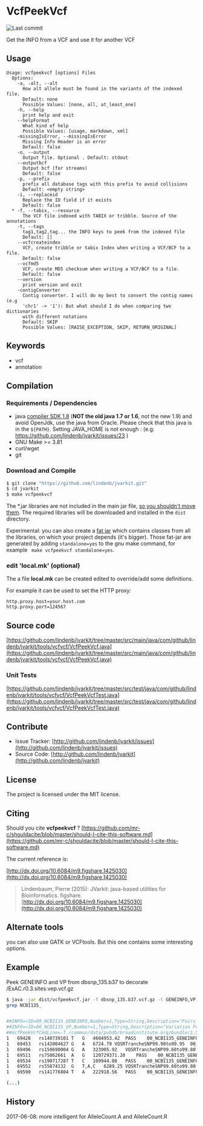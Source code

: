 # VcfPeekVcf

![Last commit](https://img.shields.io/github/last-commit/lindenb/jvarkit.png)

Get the INFO from a VCF and use it for another VCF


## Usage

```
Usage: vcfpeekvcf [options] Files
  Options:
    -a, -alt, --alt
      How alt allele must be found in the variants of the indexed file.
      Default: none
      Possible Values: [none, all, at_least_one]
    -h, --help
      print help and exit
    --helpFormat
      What kind of help
      Possible Values: [usage, markdown, xml]
    -missingIsError, --missingIsError
      Missing Info Header is an error
      Default: false
    -o, --output
      Output file. Optional . Default: stdout
    --outputbcf
      Output bcf (for streams)
      Default: false
    -p, --prefix
      prefix all database tags with this prefix to avoid collisions
      Default: <empty string>
    -i, --replaceid
      Replace the ID field if it exists
      Default: false
  * -f, --tabix, --resource
      The VCF file indexed with TABIX or tribble. Source of the annotations
    -t, --tags
      tag1,tag2,tag... the INFO keys to peek from the indexed file
      Default: []
    --vcfcreateindex
      VCF, create tribble or tabix Index when writing a VCF/BCF to a file.
      Default: false
    --vcfmd5
      VCF, create MD5 checksum when writing a VCF/BCF to a file.
      Default: false
    --version
      print version and exit
    -contigConverter
      Contig converter. I will do my best to convert the contig names (e.g 
      'chr1' -> '1'): But what should I do when comparing two dictionaries 
      with different notations
      Default: SKIP
      Possible Values: [RAISE_EXCEPTION, SKIP, RETURN_ORIGINAL]

```


## Keywords

 * vcf
 * annotation


## Compilation

### Requirements / Dependencies

* java [compiler SDK 1.8](http://www.oracle.com/technetwork/java/index.html) (**NOT the old java 1.7 or 1.6**, not the new 1.9) and avoid OpenJdk, use the java from Oracle. Please check that this java is in the `${PATH}`. Setting JAVA_HOME is not enough : (e.g: https://github.com/lindenb/jvarkit/issues/23 )
* GNU Make >= 3.81
* curl/wget
* git


### Download and Compile

```bash
$ git clone "https://github.com/lindenb/jvarkit.git"
$ cd jvarkit
$ make vcfpeekvcf
```

The *.jar libraries are not included in the main jar file, [so you shouldn't move them](https://github.com/lindenb/jvarkit/issues/15#issuecomment-140099011 ).
The required libraries will be downloaded and installed in the `dist` directory.

Experimental: you can also create a [fat jar](https://stackoverflow.com/questions/19150811/) which contains classes from all the libraries, on which your project depends (it's bigger). Those fat-jar are generated by adding `standalone=yes` to the gnu make command, for example ` make vcfpeekvcf standalone=yes`.

### edit 'local.mk' (optional)

The a file **local.mk** can be created edited to override/add some definitions.

For example it can be used to set the HTTP proxy:

```
http.proxy.host=your.host.com
http.proxy.port=124567
```
## Source code 

[https://github.com/lindenb/jvarkit/tree/master/src/main/java/com/github/lindenb/jvarkit/tools/vcfvcf/VcfPeekVcf.java](https://github.com/lindenb/jvarkit/tree/master/src/main/java/com/github/lindenb/jvarkit/tools/vcfvcf/VcfPeekVcf.java)

### Unit Tests

[https://github.com/lindenb/jvarkit/tree/master/src/test/java/com/github/lindenb/jvarkit/tools/vcfvcf/VcfPeekVcfTest.java](https://github.com/lindenb/jvarkit/tree/master/src/test/java/com/github/lindenb/jvarkit/tools/vcfvcf/VcfPeekVcfTest.java)


## Contribute

- Issue Tracker: [http://github.com/lindenb/jvarkit/issues](http://github.com/lindenb/jvarkit/issues)
- Source Code: [http://github.com/lindenb/jvarkit](http://github.com/lindenb/jvarkit)

## License

The project is licensed under the MIT license.

## Citing

Should you cite **vcfpeekvcf** ? [https://github.com/mr-c/shouldacite/blob/master/should-I-cite-this-software.md](https://github.com/mr-c/shouldacite/blob/master/should-I-cite-this-software.md)

The current reference is:

[http://dx.doi.org/10.6084/m9.figshare.1425030](http://dx.doi.org/10.6084/m9.figshare.1425030)

> Lindenbaum, Pierre (2015): JVarkit: java-based utilities for Bioinformatics. figshare.
> [http://dx.doi.org/10.6084/m9.figshare.1425030](http://dx.doi.org/10.6084/m9.figshare.1425030)


## Alternate tools

you can also use GATK or VCFtools. But this one contains some interesting options.


## Example

Peek GENEINFO and VP from dbsnp_135.b37 to decorate /ExAC.r0.3.sites.vep.vcf.gz


```bash
$ java -jar dist/vcfpeekvcf.jar -f dbsnp_135.b37.vcf.gz -t GENEINFO,VP -p 00_NCBI135_  -i ExAC.r0.3.sites.vep.vcf.gz |\
grep NCBI135_ 


##INFO=<ID=00_NCBI135_GENEINFO,Number=1,Type=String,Description="Pairs each of gene symbol:gene id.  The gene symbol and id are delimited by a colon (:) and each pair is delimited by a vertical bar (|)">
##INFO=<ID=00_NCBI135_VP,Number=1,Type=String,Description="Variation Property">
##VcfPeekVcfCmdLine=-f /commun/data/pubdb/broadinstitute.org/bundle/1.5/b37/dbsnp_135.b37.vcf.gz -t GENEINFO,VP -p 00_NCBI135_ -i /commun/data/pubdb/broadinstitute.org/exac/0.3/ExAC.r0.3.sites.vep.vcf.gz
1	69428	rs140739101	T	G	4604953.42	PASS	00_NCBI135_GENEINFO=.;00_NCBI135_VP=050200000004040000000100;AC=2141;AC_AFR=20;AC_AMR=53;AC_Adj=1985;AC_EAS=0;AC_FIN=166;AC_Het=493;AC_Hom=746;AC_NFE=1668;AC_OTH=17;AC_SAS=61;AF=0.022;AN=99358;AN_AFR=7834;AN_AMR=6588;AN_Adj=80618;AN_EAS=8396;AN_FIN=3590;AN_NFE=41104;AN_OTH=626;AN_SAS=12480;BaseQRankSum=2.19;ClippingRankSum=-4.240e-01;DB;DP=1131603;FS=11.924;GQ_HIST=1523|6341|94|79|1292|32|35|13|11|10|20|12|24526|8836|2118|1909|782|234|274|1538,7|17|25|10|7|6|16|4|9|5|15|10|6|2|7|4|7|1|5|1190;GQ_MEAN=75.91;GQ_STDDEV=202.08;Het_AFR=10;Het_AMR=11;Het_EAS=0;Het_FIN=28;Het_NFE=418;Het_OTH=5;Het_SAS=21;Hom_AFR=5;Hom_AMR=21;Hom_EAS=0;Hom_FIN=69;Hom_NFE=625;Hom_OTH=6;Hom_SAS=20;InbreedingCoeff=0.3731;MQ=27.17;MQ0=0;MQRankSum=-1.014e+00;NCC=18661;QD=14.64;ReadPosRankSum=1.08;VQSLOD=44.51;culprit=MQ
1	69453	rs142004627	G	A	6724.79	VQSRTrancheSNP99.90to99.95	00_NCBI135_GENEINFO=.;00_NCBI135_VP=050200000004000000000100;AC=12;AC_AFR=3;AC_AMR=4;AC_Adj=7;AC_EAS=0;AC_FIN=0;AC_Het=1;AC_Hom=3;AC_NFE=0;AC_OTH=0;AC_SAS=0;AF=1.181e-04;AN=101644;AN_AFR=7954;AN_AMR=6638;AN_Adj=81032;AN_EAS=8402;AN_FIN=3606;AN_NFE=41318;AN_OTH=626;AN_SAS=12488;BaseQRankSum=0.742;ClippingRankSum=-6.150e-01;DB;DP=1001026;FS=90.555;GQ_HIST=1494|6818|211|263|1616|53|26|16|8|3|4|3|25002|9059|2178|1982|821|251|319|695,1|0|0|0|1|1|1|0|1|0|0|0|0|0|0|0|1|0|0|2;GQ_MEAN=53.93;GQ_STDDEV=24.34;Het_AFR=1;Het_AMR=0;Het_EAS=0;Het_FIN=0;Het_NFE=0;Het_OTH=0;Het_SAS=0;Hom_AFR=1;Hom_AMR=2;Hom_EAS=0;Hom_FIN=0;Hom_NFE=0;Hom_OTH=0;Hom_SAS=0;InbreedingCoeff=0.0192;MQ=28.57;MQ0=0;MQRankSum=1.54;NCC=17104;QD=22.95;ReadPosRankSum=-4.060e-01;VQSLOD=-4.645e+01;culprit=FS
1	69496	rs150690004	G	A	323905.92	VQSRTrancheSNP99.60to99.80	00_NCBI135_GENEINFO=.;00_NCBI135_VP=050200000004040000000100;AC=62;AC_AFR=46;AC_AMR=11;AC_Adj=59;AC_EAS=0;AC_FIN=0;AC_Het=35;AC_Hom=12;AC_NFE=2;AC_OTH=0;AC_SAS=0;AF=6.729e-04;AN=92132;AN_AFR=7748;AN_AMR=6566;AN_Adj=79928;AN_EAS=8388;AN_FIN=3570;AN_NFE=40582;AN_OTH=624;AN_SAS=12450;BaseQRankSum=2.12;ClippingRankSum=-1.529e+00;DB;DP=991114;FS=8.274;GQ_HIST=893|4697|202|135|905|245|364|326|147|307|231|164|22619|8691|2105|1925|794|250|316|750,0|0|0|0|1|0|0|0|0|1|1|0|0|0|0|1|0|0|0|46;GQ_MEAN=57.92;GQ_STDDEV=73.03;Het_AFR=24;Het_AMR=9;Het_EAS=0;Het_FIN=0;Het_NFE=2;Het_OTH=0;Het_SAS=0;Hom_AFR=11;Hom_AMR=1;Hom_EAS=0;Hom_FIN=0;Hom_NFE=0;Hom_OTH=0;Hom_SAS=0;InbreedingCoeff=0.0180;MQ=40.87;MQ0=0;MQRankSum=1.84;NCC=23714;NEGATIVE_TRAIN_SITE;QD=32.93;ReadPosRankSum=2.93;VQSLOD=-3.741e+00;culprit=MQ
1	69511	rs75062661	A	G	120729371.20	PASS	00_NCBI135_GENEINFO=OR4F5:79501;00_NCBI135_VP=050200000000000110000100;AC=75589;AC_AFR=4392;AC_AMR=6155;AC_Adj=72743;AC_EAS=8379;AC_FIN=3289;AC_Het=1789;AC_Hom=35477;AC_NFE=37731;AC_OTH=572;AC_SAS=12225;AF=0.894;AN=84570;AN_AFR=7392;AN_AMR=6474;AN_Adj=77432;AN_EAS=8384;AN_FIN=3320;AN_NFE=38832;AN_OTH=596;AN_SAS=12434;BaseQRankSum=0.831;ClippingRankSum=1.06;DB;DP=3157075;FS=23.500;GQ_HIST=1057|1461|500|275|204|94|127|139|117|163|175|204|1594|421|305|431|495|416|553|33554,71|556|484|263|161|89|124|138|114|159|175|198|273|346|295|424|491|416|553|33550;GQ_MEAN=224.54;GQ_STDDEV=255.92;Het_AFR=1030;Het_AMR=157;Het_EAS=5;Het_FIN=11;Het_NFE=461;Het_OTH=12;Het_SAS=113;Hom_AFR=1681;Hom_AMR=2999;Hom_EAS=4187;Hom_FIN=1639;Hom_NFE=18635;Hom_OTH=280;Hom_SAS=6056;InbreedingCoeff=0.6382;MQ=31.34;MQ0=0;MQRankSum=-4.020e-01;NCC=29303;QD=26.34;ReadPosRankSum=-1.106e+00;VQSLOD=131.28;culprit=FS
1	69534	rs190717287	T	C	109944.08	PASS	00_NCBI135_GENEINFO=.;00_NCBI135_VP=050200000000000010000100;AC=27;AC_AFR=0;AC_AMR=0;AC_Adj=26;AC_EAS=26;AC_FIN=0;AC_Het=20;AC_Hom=3;AC_NFE=0;AC_OTH=0;AC_SAS=0;AF=3.005e-04;AN=89844;AN_AFR=7810;AN_AMR=6532;AN_Adj=78908;AN_EAS=8392;AN_FIN=3344;AN_NFE=39788;AN_OTH=606;AN_SAS=12436;BaseQRankSum=5.94;ClippingRankSum=0.131;DB;DP=1383040;FS=0.000;GQ_HIST=424|4210|191|117|539|33|26|18|3|4|1|2|28777|7095|1331|1167|439|98|77|370,0|0|0|0|0|0|0|0|0|0|0|0|1|0|0|0|0|0|0|23;GQ_MEAN=58.29;GQ_STDDEV=53.52;Het_AFR=0;Het_AMR=0;Het_EAS=20;Het_FIN=0;Het_NFE=0;Het_OTH=0;Het_SAS=0;Hom_AFR=0;Hom_AMR=0;Hom_EAS=3;Hom_FIN=0;Hom_NFE=0;Hom_OTH=0;Hom_SAS=0;InbreedingCoeff=0.0081;MQ=38.81;MQ0=0;MQRankSum=0.393;NCC=26044;QD=16.32;ReadPosRankSum=0.777;VQSLOD=-1.477e+00;culprit=MQ
1	69552	rs55874132	G	T,A,C	6289.25	VQSRTrancheSNP99.60to99.80	00_NCBI135_GENEINFO=OR4F5:79501;00_NCBI135_VP=050300000000040400000100;AC=3,3,5;AC_AFR=0,0,0;AC_AMR=3,0,0;AC_Adj=3,3,0;AC_EAS=0,0,0;AC_FIN=0,0,0;AC_Het=1,1,0,0,0,0;AC_Hom=1,1,0;AC_NFE=0,0,0;AC_OTH=0,0,0;AC_SAS=0,3,0;AF=3.308e-05,3.308e-05,5.514e-05;AN=90684;AN_AFR=7828;AN_AMR=6546;AN_Adj=79012;AN_EAS=8394;AN_FIN=3354;AN_NFE=39846;AN_OTH=606;AN_SAS=12438;BaseQRankSum=0.736;ClippingRankSum=0.198;DB;DP=1383162;FS=1.848;GQ_HIST=533|4275|91|84|874|13|15|4|2|0|1|0|28889|7105|1334|1168|438|98|75|343,0|0|0|0|0|0|0|0|0|0|0|0|0|0|0|0|0|0|0|2,0|0|0|0|0|0|0|0|0|0|0|0|0|0|0|0|0|0|0|2,1|2|0|0|0|0|0|0|0|0|0|0|0|0|0|0|0|0|0|0;GQ_MEAN=57.16;GQ_STDDEV=20.29;Het_AFR=0,0,0,0,0,0;Het_AMR=1,0,0,0,0,0;Het_EAS=0,0,0,0,0,0;Het_FIN=0,0,0,0,0,0;Het_NFE=0,0,0,0,0,0;Het_OTH=0,0,0,0,0,0;Het_SAS=0,1,0,0,0,0;Hom_AFR=0,0,0;Hom_AMR=1,0,0;Hom_EAS=0,0,0;Hom_FIN=0,0,0;Hom_NFE=0,0,0;Hom_OTH=0,0,0;Hom_SAS=0,1,0;InbreedingCoeff=0.0345;MQ=30.21;MQ0=0;MQRankSum=-1.231e+00;NCC=25596;QD=9.65;ReadPosRankSum=0.920;VQSLOD=-2.686e+00;culprit=MQ
1	69590	rs141776804	T	A	222918.56	PASS	00_NCBI135_GENEINFO=.;00_NCBI135_VP=050200000004000000000100;AC=110;AC_AFR=1;AC_AMR=102;AC_Adj=103;AC_EAS=0;AC_FIN=0;AC_Het=37;AC_Hom=33;AC_NFE=0;AC_OTH=0;AC_SAS=0;AF=1.172e-03;AN=93836;AN_AFR=7862;AN_AMR=8636;AN_Adj=83862;AN_EAS=8438;AN_FIN=3596;AN_NFE=41696;AN_OTH=630;AN_SAS=13004;BaseQRankSum=0.266;ClippingRankSum=-8.820e-01;DB;DP=1437071;FS=0.000;GQ_HIST=150|4009|30|54|880|37|22|5|6|8|9|15|30709|7422|1387|1208|454|97|77|339,1|2|0|2|0|0|0|0|0|1|0|1|1|0|0|0|0|0|0|68;GQ_MEAN=58.94;GQ_STDDEV=53.31;Het_AFR=1;Het_AMR=36;Het_EAS=0;Het_FIN=0;Het_NFE=0;Het_OTH=0;Het_SAS=0;Hom_AFR=0;Hom_AMR=33;Hom_EAS=0;Hom_FIN=0;Hom_NFE=0;Hom_OTH=0;Hom_SAS=0;InbreedingCoeff=0.0538;MQ=39.62;MQ0=0;MQRankSum=0.559;NCC=23145;QD=18.54;ReadPosRankSum=0.033;VQSLOD=-2.401e-01;culprit=MQ

(...)
```

## History

2017-06-08: more intelligent for AlleleCount.A and AlleleCount.R


